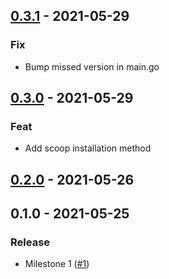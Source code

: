 
<a name="0.3.1"></a>
## [0.3.1](https://github.com/ethanhassett/tfvm/compare/diff?targetBranch=refs%sFtags%2F0.3.0&sourceBranch=refs%2Ftags%2F0.3.1) - 2021-05-29

### Fix

- Bump missed version in main.go


<a name="0.3.0"></a>
## [0.3.0](https://github.com/ethanhassett/tfvm/compare/diff?targetBranch=refs%sFtags%2F0.2.0&sourceBranch=refs%2Ftags%2F0.3.0) - 2021-05-29

### Feat

- Add scoop installation method


<a name="0.2.0"></a>
## [0.2.0](https://github.com/ethanhassett/tfvm/compare/diff?targetBranch=refs%sFtags%2F0.1.0&sourceBranch=refs%2Ftags%2F0.2.0) - 2021-05-26


<a name="0.1.0"></a>
## 0.1.0 - 2021-05-25

### Release

- Milestone 1 ([#1](https://github.com/ethanhassett/tfvm/issues/1))

